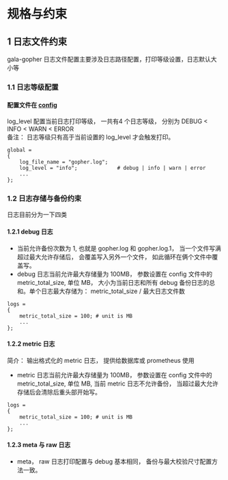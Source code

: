 # 规格与约束
## 1 日志文件约束
gala-gopher 日志文件配置主要涉及日志路径配置，打印等级设置，日志默认大小等
### 1.1 日志等级配置
#### 配置文件在 [config](https://gitee.com/openeuler/gala-gopher/blob/dev/config/gala-gopher.conf)  
log_level 配置当前日志打印等级， 一共有4 个日志等级， 分别为 DEBUG < INFO < WARN < ERROR  
备注： 日志等级只有高于当前设置的 log_level 才会触发打印。
```
global =
{
    log_file_name = "gopher.log";
    log_level = "info";             # debug | info | warn | error
    ...
};
```


### 1.2 日志存储与备份约束
日志目前分为一下四类  
#### 1.2.1 debug 日志
- 当前允许备份次数为 1, 也就是 gopher.log 和 gopher.log.1， 当一个文件写满超过最大允许存储后， 会覆盖写入另外一个文件， 如此循环在俩个文件中覆盖写。
- debug 日志当前允许最大存储量为 100MB， 参数设置在 config 文件中的 metric_total_size, 单位 MB， 大小为当前日志和所有 debug 备份日志的总和。单个日志最大存储为： metric_total_size / 最大日志文件数
```
logs =
{
    metric_total_size = 100; # unit is MB
    ...
};
```

#### 1.2.2 metric 日志  
简介： 输出格式化的 metric 日志， 提供给数据库或 prometheus 使用
- metric 日志当前允许最大存储量为 100MB， 参数设置在 config 文件中的 metric_total_size, 单位 MB, 当前 metric 日志不允许备份， 当超过最大允许存储后会清除后重头部开始写。
```
logs =
{
    metric_total_size = 100; # unit is MB
    ...
};
```
#### 1.2.3 meta 与 raw 日志  
- meta， raw 日志打印配置与 debug 基本相同， 备份与最大校验尺寸配置方法一致。
